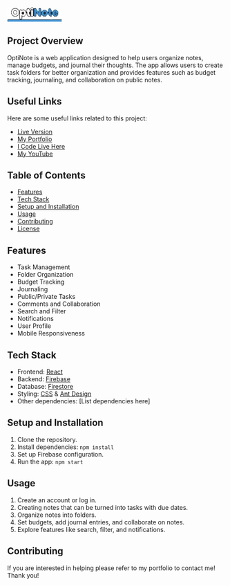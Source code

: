 ![Welcome To OptiNote!](src/images/324432A3-2398-42B6-8C17-135D5FE5055D_4_5005_c.jpeg)

## Project Overview

OptiNote is a web application designed to help users organize notes, manage budgets, and journal their thoughts. The app allows users to create task folders for better organization and provides features such as budget tracking, journaling, and collaboration on public notes.

## Useful Links

Here are some useful links related to this project:

- [Live Version](https://optinote.com/)
- [My Portfolio](https://codebykenneth.dev/)
- [I Code Live Here](https://www.twitch.tv/kennethbcoding)
- [My YouTube](https://www.youtube.com/channel/UCsLrCycwbnAKLZBSAlNyyYQ)

## Table of Contents

- [Features](#features)
- [Tech Stack](#tech-stack)
- [Setup and Installation](#setup-and-installation)
- [Usage](#usage)
- [Contributing](#contributing)
- [License](#license)

## Features

- Task Management
- Folder Organization
- Budget Tracking
- Journaling
- Public/Private Tasks
- Comments and Collaboration
- Search and Filter
- Notifications
- User Profile
- Mobile Responsiveness

## Tech Stack

- Frontend: [React](https://reactjs.org/)
- Backend: [Firebase](https://firebase.google.com/)
- Database: [Firestore](https://firebase.google.com/docs/firestore)
- Styling: [CSS](https://developer.mozilla.org/en-US/docs/Web/CSS) & [Ant Design](https://ant.design/)
- Other dependencies: [List dependencies here]

## Setup and Installation

1. Clone the repository.
2. Install dependencies: `npm install`
3. Set up Firebase configuration.
4. Run the app: `npm start`

## Usage

1. Create an account or log in.
2. Creating notes that can be turned into tasks with due dates.
3. Organize notes into folders.
4. Set budgets, add journal entries, and collaborate on notes.
5. Explore features like search, filter, and notifications.

## Contributing

If you are interested in helping please refer to my portfolio to contact me! Thank you!
